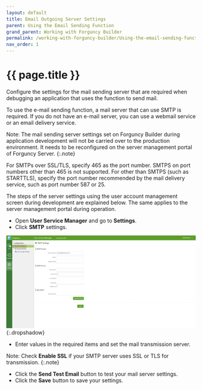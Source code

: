 ```yaml
---
layout: default
title: Email Outgoing Server Settings
parent: Using the Email Sending Function
grand_parent: Working with Forguncy Builder
permalink: /working-with-forguncy-builder/Using-the-email-sending-function/Email-outgoing-server-settings/
nav_order: 1
---
```


# {{ page.title }}

Configure the settings for the mail sending server that are required when debugging an application that uses the function to send mail. 

To use the e-mail sending function, a mail server that can use SMTP is required. If you do not have an e-mail server, you can use a webmail service or an email delivery service.

Note: The mail sending server settings set on Forguncy Builder during application development will not be carried over to the production environment. It needs to be reconfigured on the server management portal of Forguncy Server.
{:.note}

For SMTPs over SSL/TLS, specify 465 as the port number. SMTPS on port numbers other than 465 is not supported. For other than SMTPS (such as STARTTLS), specify the port number recommended by the mail delivery service, such as port number 587 or 25.

The steps of the server settings using the user account management screen during development are explained below. The same applies to the server management portal during operation.

- Open **User Service Manager** and go to **Settings**.
- Click **SMTP** settings.

![user-service-manager-smtp-settings](/assets/images/product-images/user-service-manager-smtp-settings.png)
{:.dropshadow}

- Enter values ​​in the required items and set the mail transmission server.

Note: Check **Enable SSL** if your SMTP server uses SSL or TLS for transmission.
{:.note}

- Click the **Send Test Email** button to test your mail server settings.
- Click the **Save** button to save your settings.